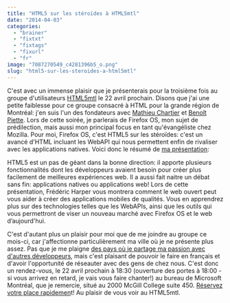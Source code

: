 ```yaml
---
title: "HTML5 sur les stéroïdes à HTML5mtl"
date: "2014-04-03"
categories: 
  - "brainer"
  - "fixtxt"
  - "fixtags"
  - "fixurl"
  - "fr"
image: "7087270549_c4281396b5_o.png"
slug: "html5-sur-les-steroides-a-html5mtl"
---
```


C'est avec un immense plaisir que je présenterais pour la troisième fois au groupe d'utilisateurs [HTML5mtl](https://www.meetup.com/HTML5mtl/ "Site web d'HTML5mtl") le 22 avril prochain. Disons que j'ai une petite faiblesse pour ce groupe consacré à HTML pour la grande région de Montréal: j'en suis l'un des fondateurs avec [Mathieu Chartier](https://mathieuchartier.com/ "Site web de Mathieu Chartier") et [Benoît Piette](https://www.benoitpiette.com/ "Site web de Benoît Piette"). Lors de cette soirée, je parlerais de Firefox OS, mon sujet de prédilection, mais aussi mon principal focus en tant qu'évangéliste chez Mozilla. Pour moi, Firefox OS, c'est HTML5 sur les stéroïdes: c'est un avancé d'HTML incluant les WebAPI qui nous permettent enfin de rivaliser avec les applications natives. Voici donc le résumé de [ma présentation](https://www.meetup.com/HTML5mtl/events/175038232/ "Rencontre du mois d'avril pour HTML5mtl"):

HTML5 est un pas de géant dans la bonne direction: il apporte plusieurs fonctionnalités dont les développeurs avaient besoin pour créer plus facilement de meilleures expériences web. Il a aussi fait naitre un débat sans fin: applications natives ou applications web! Lors de cette présentation, Frédéric Harper vous montrera comment le web ouvert peut vous aider à créer des applications mobiles de qualités. Vous en apprendrez plus sur des technologies telles que les WebAPIs, ainsi que les outils qui vous permettront de viser un nouveau marché avec Firefox OS et le web d’aujourd'hui.

C'est d'autant plus un plaisir pour moi que de me joindre au groupe ce mois-ci, car j'affectionne particulièrement ma ville où je ne présente plus assez. Pas que je me plaigne [des pays où je partage ma passion avec d'autres développeurs](http://fred.dev/speaking/ "Mon historique de présentations"), mais c'est plaisant de pouvoir le faire en français et d'avoir l'opportunité de réseauter avec des gens de chez nous. C'est donc un rendez-vous, le 22 avril prochain à 18:30 (ouverture des portes à 18:00 - si vous arrivez en retard, je vais vous faire chanter!) au bureau de Microsoft Montréal, que je remercie, situé au 2000 McGill College suite 450. [Réservez votre place rapidemen](https://www.meetup.com/HTML5mtl/events/175038232/ "Page d'inscription pour HTML5mtl")t! Au plaisir de vous voir au HTML5mtl.
